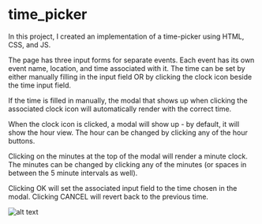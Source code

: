 # time_picker

In this project, I created an implementation of a time-picker using HTML, CSS, and JS. 

The page has three input forms for separate events. Each event has its own event name, location, and time associated with it.
The time can be set by either manually filling in the input field OR by clicking the clock icon beside the time input field.

If the time is filled in manually, the modal that shows up when clicking the associated clock icon will automatically render with the correct time.

When the clock icon is clicked, a modal will show up - by default, it will show the hour view. The hour can be changed by clicking any of the hour buttons.

Clicking on the minutes at the top of the modal will render a minute clock. The minutes can be changed by clicking any of the minutes (or spaces in between the 5 minute intervals as well).

Clicking OK will set the associated input field to the time chosen in the modal. Clicking CANCEL will revert back to the previous time.

![alt text](https://github.com/a-gheorghe/time_picker/blob/master/screenshots/)
